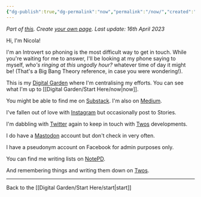 ```yaml
---
{"dg-publish":true,"dg-permalink":"now","permalink":"/now/","created":"","updated":""}
---
```



*Part of [this](https://alastairjohnston.com/introducing-hello-pages/). Create [your own page](https://alastairjohnston.com/introducing-hello-pages/). Last update: 16th April 2023*

Hi, I'm Nicola!

I'm an Introvert so phoning is the most difficult way to get in touch. While you're waiting for me to answer, I'll be looking at my phone saying to myself, *who's ringing at this ungodly hour?* whatever time of day it might be! (That's a Big Bang Theory reference, in case you were wondering!). 

This is my [Digital Garden](https://www.nicolafisherwriter.co.uk/) where I'm centralising my efforts. You can see what I'm up to [[Digital Garden/Start Here/now\|now]].

You might be able to find me on [Substack](https://ephemerallollipop.substack.com/). I'm also on [Medium](https://medium.com/@thetinyproject).

I've fallen out of love with [Instagram](https://medium.com/@thetinyproject) but occasionally post to Stories.

I'm dabbling with [Twitter](https://twitter.com/mrsnfshr) again to keep in touch with [Twos](https://www.twosapp.com/home) developments.

I do have a [Mastodon](https://pkm.social/@nicola) account but don't check in very often.

I have a pseudonym account on Facebook for admin purposes only.

You can find me writing lists on [NotePD](https://notepd.com/profile/nicolafisher).

And remembering things and writing them down on [Twos](https://www.TwosApp.com/@Nicola).

---

Back to the [[Digital Garden/Start Here/start\|start]]
